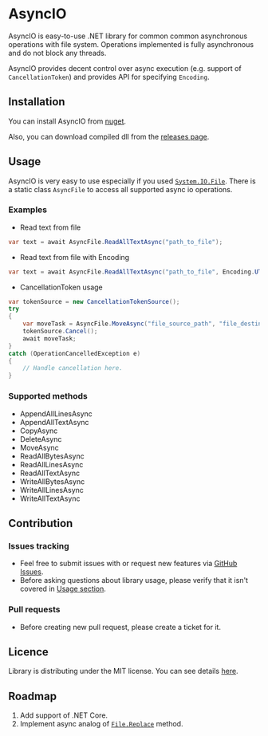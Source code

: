 # AsyncIO

AsyncIO is easy-to-use .NET library for common common asynchronous operations with file system. Operations implemented is fully asynchronous and do not block any threads.

AsyncIO provides decent control over async execution (e.g. support of `CancellationToken`) and provides API for specifying `Encoding`.

## Installation

You can install AsyncIO from [nuget](https://www.nuget.org/packages/AsyncIO.DotNet/).

Also, you can download compiled dll from the [releases page](https://github.com/FireNero/AsyncIO/releases).

## Usage

AsyncIO is very easy to use especially if you used [`System.IO.File`](https://msdn.microsoft.com/en-us/library/system.io.file(v=vs.110).aspx). There is a static class `AsyncFile` to access all supported async io operations.

### Examples

* Read text from file

```csharp
var text = await AsyncFile.ReadAllTextAsync("path_to_file");
```

* Read text from file with Encoding

```csharp
var text = await AsyncFile.ReadAllTextAsync("path_to_file", Encoding.UTF8);
```

* CancellationToken usage

```csharp
var tokenSource = new CancellationTokenSource();
try
{
    var moveTask = AsyncFile.MoveAsync("file_source_path", "file_destination_path", tokenSource.Token);
    tokenSource.Cancel();
    await moveTask;
}
catch (OperationCancelledException e)
{
    // Handle cancellation here.
}

```

### Supported methods

* AppendAllLinesAsync
* AppendAllTextAsync
* CopyAsync
* DeleteAsync
* MoveAsync
* ReadAllBytesAsync
* ReadAllLinesAsync
* ReadAllTextAsync
* WriteAllBytesAsync
* WriteAllLinesAsync
* WriteAllTextAsync

## Contribution

### Issues tracking

* Feel free to submit issues with or request new features via [GitHub Issues](https://github.com/FireNero/AsyncIO/issues).
* Before asking questions about library usage, please verify that it isn't covered in [Usage section](#usage).

### Pull requests

* Before creating new pull request, please create a ticket for it.

## Licence

Library is distributing under the MIT license. You can see details [here](https://github.com/FireNero/AsyncIO/blob/master/LICENSE).

## Roadmap

1. Add support of .NET Core.
1. Implement async analog of [`File.Replace`](https://msdn.microsoft.com/en-us/library/9d9h163f(v=vs.110).aspx) method.